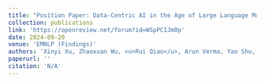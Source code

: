 ```yaml
---
title: "Position Paper: Data-Centric AI in the Age of Large Language Models"
collection: publications
link: 'https://openreview.net/forum?id=WSpPC1Jm0p'
date: 2024-09-20
venue: 'EMNLP (Findings)'
authors: 'Xinyi Xu, Zhaoxuan Wu, <u>Rui Qiao</u>, Arun Verma, Yao Shu, Jingtan Wang, Xinyuan Niu, Zhenfeng He, Jiangwei Chen, Zijian Zhou, Gregory Kang Ruey Lau, Hieu Dao, Lucas Agussurja, Rachael Hwee Ling Sim, Xiaoqiang Lin, Wenyang Hu, Zhongxiang Dai, Pang Wei Koh, Bryan Kian Hsiang Low'
paperurl: ''
citation: 'N/A'
---
```


